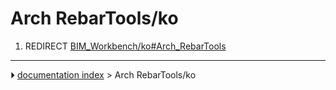 # Arch RebarTools/ko
1.  REDIRECT [BIM_Workbench/ko#Arch_RebarTools](BIM_Workbench/ko#Arch_RebarTools.md)



---
⏵ [documentation index](../README.md) > Arch RebarTools/ko
